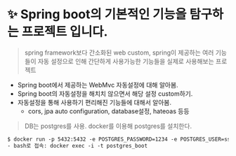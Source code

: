 # ✨ Spring boot의 기본적인 기능을 탐구하는 프로젝트 입니다.

> spring framework보다 간소화된 web custom, spring이 제공하는 여러 기능들이 자동 설정으로 인해 간단하게 사용가능한 기능들을 실제로 사용해보는 프로젝트

- Spring boot에서 제공하는 WebMvc 자동설정에 대해 알아봄.
- Spring boot의 자동설정을 해치치 않으면서 해당 설정 custom하기.
- 자동설정을 통해 사용하기 편리해진 기능들에 대해서 알아봄.
  - cors, jpa auto configuration, database설정, hateoas 등등 

> DB는 postgres를 사용. docker를 이용해 postgres를 설치한다.
```xml
$ docker run -p 5432:5432 -e POSTGRES_PASSWORD=1234 -e POSTGRES_USER=sseob -e POSTGRES_DB=springboot --name postgres_boot -d postgres
- bash로 접속: docker exec -i -t postgres_boot
```


